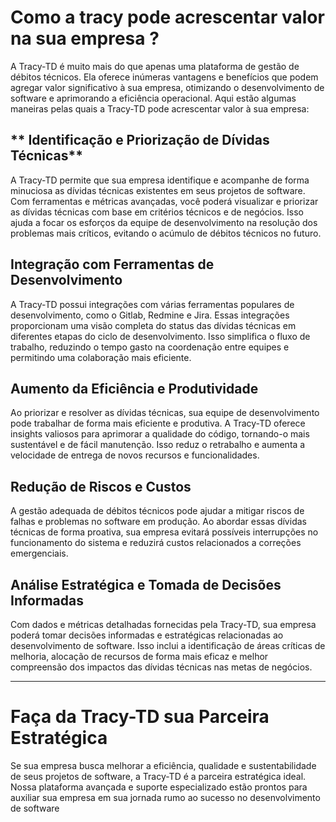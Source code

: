 # Como a tracy pode acrescentar valor na sua empresa ?

A Tracy-TD é muito mais do que apenas uma plataforma de gestão de débitos técnicos. Ela oferece inúmeras vantagens e benefícios que podem agregar valor significativo à sua empresa, otimizando o desenvolvimento de software e aprimorando a eficiência operacional. Aqui estão algumas maneiras pelas quais a Tracy-TD pode acrescentar valor à sua empresa:

## ** Identificação e Priorização de Dívidas Técnicas**
A Tracy-TD permite que sua empresa identifique e acompanhe de forma minuciosa as dívidas técnicas existentes em seus projetos de software. Com ferramentas e métricas avançadas, você poderá visualizar e priorizar as dívidas técnicas com base em critérios técnicos e de negócios. Isso ajuda a focar os esforços da equipe de desenvolvimento na resolução dos problemas mais críticos, evitando o acúmulo de débitos técnicos no futuro.


## **Integração com Ferramentas de Desenvolvimento** 
  A Tracy-TD possui integrações com várias ferramentas populares de desenvolvimento, como o Gitlab, Redmine e Jira. Essas integrações proporcionam uma visão completa do status das dívidas técnicas em diferentes etapas do ciclo de desenvolvimento. Isso simplifica o fluxo de trabalho, reduzindo o tempo gasto na coordenação entre equipes e permitindo uma colaboração mais eficiente.

## **Aumento da Eficiência e Produtividade**  
 Ao priorizar e resolver as dívidas técnicas, sua equipe de desenvolvimento pode trabalhar de forma mais eficiente e produtiva. A Tracy-TD oferece insights valiosos para aprimorar a qualidade do código, tornando-o mais sustentável e de fácil manutenção. Isso reduz o retrabalho e aumenta a velocidade de entrega de novos recursos e funcionalidades.

## **Redução de Riscos e Custos**
 A gestão adequada de débitos técnicos pode ajudar a mitigar riscos de falhas e problemas no software em produção. Ao abordar essas dívidas técnicas de forma proativa, sua empresa evitará possíveis interrupções no funcionamento do sistema e reduzirá custos relacionados a correções emergenciais. 

## **Análise Estratégica e Tomada de Decisões Informadas**
 Com dados e métricas detalhadas fornecidas pela Tracy-TD, sua empresa poderá tomar decisões informadas e estratégicas relacionadas ao desenvolvimento de software. Isso inclui a identificação de áreas críticas de melhoria, alocação de recursos de forma mais eficaz e melhor compreensão dos impactos das dívidas técnicas nas metas de negócios.

---

# Faça da Tracy-TD sua Parceira Estratégica
 Se sua empresa busca melhorar a eficiência, qualidade e sustentabilidade de seus projetos de software, a Tracy-TD é a parceira estratégica ideal. Nossa plataforma avançada e suporte especializado estão prontos para auxiliar sua empresa em sua jornada rumo ao sucesso no desenvolvimento de software